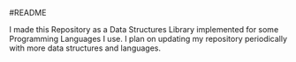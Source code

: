 #README

I made this Repository as a Data Structures Library implemented for some Programming Languages I use. I plan on updating my repository periodically with more data structures and languages.
